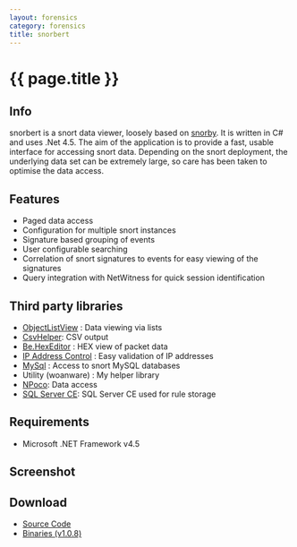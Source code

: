 ```yaml
---
layout: forensics
category: forensics
title: snorbert
---
```


# {{ page.title }} #

## Info ##
snorbert is a snort data viewer, loosely based on [snorby](https://snorby.org/). It is written in C# and uses .Net 4.5. The aim of the application is to provide a fast, usable interface for accessing snort data. Depending on the snort deployment, the underlying data set can be extremely large, so care has been taken to optimise the data access.

## Features ##

- Paged data access
- Configuration for multiple snort instances
- Signature based grouping of events
- User configurable searching
- Correlation of snort signatures to events for easy viewing of the signatures
- Query integration with NetWitness for quick session identification

## Third party libraries ##

- [ObjectListView](http://objectlistview.sourceforge.net/cs/index.html) : Data viewing via lists
- [CsvHelper](https://github.com/JoshClose/CsvHelper): CSV output
- [Be.HexEditor](http://sourceforge.net/projects/hexbox/) : HEX view of packet data
- [IP Address Control](http://www.codeproject.com/Articles/9352/A-C-IP-Address-Control) : Easy validation of IP addresses
- [MySql](http://dev.mysql.com/downloads/connector/net/) : Access to snort MySQL databases
- Utility (woanware) : My helper library
- [NPoco](http://dev.mysql.com/downloads/connector/net/): Data access
- [SQL Server CE](http://dev.mysql.com/downloads/connector/net/): SQL Server CE used for rule storage

## Requirements ##

- Microsoft .NET Framework v4.5

## Screenshot ##


## Download ##

- [Source Code](https://github.com/woanware/snorbert)
- [Binaries (v1.0.8)](/downloads/snorbert.v.1.0.15.zip)